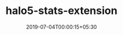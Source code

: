 ---
title: "halo5-stats-extension"
date: 2019-07-04T00:00:15+05:30
type: "organisations"
org_name: "Twitch Developers"
repo_desc: "NA"
repo_link: https://github.com/twitchdev/halo5-stats-extension
---